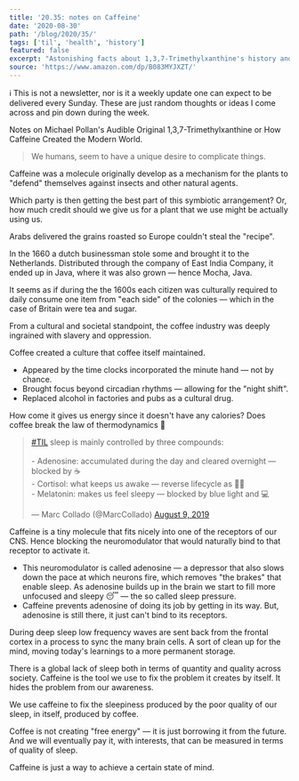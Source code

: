 ```yaml
---
title: '20.35: notes on Caffeine'
date: '2020-08-30'
path: '/blog/2020/35/'
tags: ['til', 'health', 'history']
featured: false
excerpt: "Astonishing facts about 1,3,7-Trimethylxanthine's history and nutritional properties. Or, notes on Michael Pollan's Audible Original How Caffeine Created the Modern World."
source: 'https://www.amazon.com/dp/B083MYJXZT/'
---
```


ℹ️ This is not a newsletter, nor is it a weekly update one can expect to be delivered every Sunday. These are just random thoughts or ideas I come across and pin down during the week.

Notes on Michael Pollan's Audible Original 1,3,7-Trimethylxanthine or How Caffeine Created the Modern World.

> We humans, seem to have a unique desire to complicate things.

Caffeine was a molecule originally develop as a mechanism for the plants to "defend" themselves against insects and other natural agents.

Which party is then getting the best part of this symbiotic arrangement? Or, how much credit should we give us for a plant that we use might be actually using us.

Arabs delivered the grains roasted so Europe couldn't steal the "recipe".

In the 1660 a dutch businessman stole some and brought it to the Netherlands. Distributed through the company of East India Company, it ended up in Java, where it was also grown — hence Mocha, Java.

It seems as if during the the 1600s each citizen was culturally required to daily consume one item from "each side" of the colonies — which in the case of Britain were tea and sugar.

From a cultural and societal standpoint, the coffee industry was deeply ingrained with slavery and oppression.

Coffee created a culture that coffee itself maintained.

- Appeared by the time clocks incorporated the minute hand — not by chance.
- Brought focus beyond circadian rhythms — allowing for the "night shift".
- Replaced alcohol in factories and pubs as a cultural drug.

How come it gives us energy since it doesn't have any calories? Does coffee break the law of thermodynamics 🤯

<blockquote class="twitter-tweet"><p lang="en" dir="ltr"><a href="https://twitter.com/hashtag/TIL?src=hash&amp;ref_src=twsrc%5Etfw">#TIL</a> sleep is mainly controlled by three compounds:<br><br>- Adenosine: accumulated during the day and cleared overnight — blocked by ☕<br>- Cortisol: what keeps us awake — reverse lifecycle as ☝🏻<br>- Melatonin: makes us feel sleepy — blocked by blue light and 💻</p>&mdash; Marc Collado (@MarcCollado) <a href="https://twitter.com/MarcCollado/status/1159888073255260160?ref_src=twsrc%5Etfw">August 9, 2019</a></blockquote>

Caffeine is a tiny molecule that fits nicely into one of the receptors of our CNS. Hence blocking the neuromodulator that would naturally bind to that receptor to activate it.

- This neuromodulator is called adenosine — a depressor that also slows down the pace at which neurons fire, which removes "the brakes" that enable sleep. As adenosine builds up in the brain we start to fill more unfocused and sleepy 😴 — the so called sleep pressure.
- Caffeine prevents adenosine of doing its job by getting in its way. But, adenosine is still there, it just can't bind to its receptors.

During deep sleep low frequency waves are sent back from the frontal cortex in a process to sync the many brain cells. A sort of clean up for the mind, moving today's learnings to a more permanent storage.

There is a global lack of sleep both in terms of quantity and quality across society. Caffeine is the tool we use to fix the problem it creates by itself. It hides the problem from our awareness.

We use caffeine to fix the sleepiness produced by the poor quality of our sleep, in itself, produced by coffee.

Coffee is not creating "free energy" — it is just borrowing it from the future. And we will eventually pay it, with interests, that can be measured in terms of quality of sleep.

Caffeine is just a way to achieve a certain state of mind.
